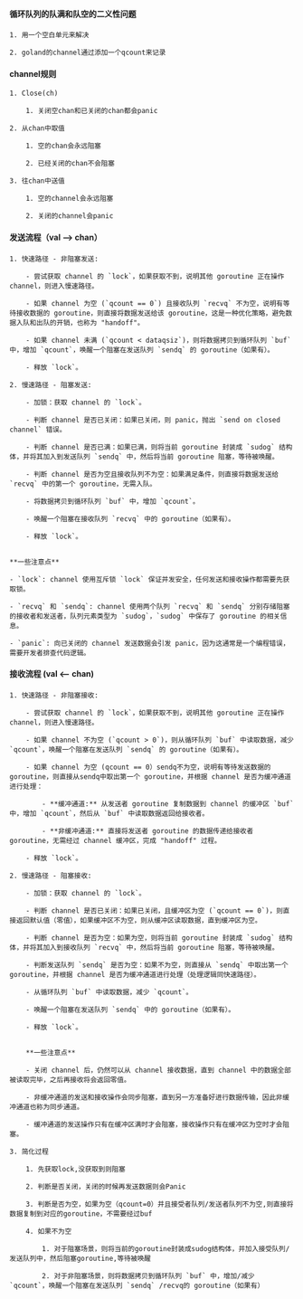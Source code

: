 #### 循环队列的队满和队空的二义性问题
    
    1. 用一个空白单元来解决
        
    2. goland的channel通过添加一个qcount来记录
        
#### channel规则
    
    1. Close(ch)
        
        1. 关闭空chan和已关闭的chan都会panic
            
    2. 从chan中取值
        
        1. 空的chan会永远阻塞
            
        2. 已经关闭的chan不会阻塞
            
    3. 往chan中送值
        
        1. 空的channel会永远阻塞
            
        2. 关闭的channel会panic
            
#### 发送流程（val --> chan）
    
    1. 快速路径 - 非阻塞发送:
        
        - 尝试获取 channel 的 `lock`，如果获取不到，说明其他 goroutine 正在操作 channel，则进入慢速路径。
            
        - 如果 channel 为空 (`qcount == 0`) 且接收队列 `recvq` 不为空，说明有等待接收数据的 goroutine，则直接将数据发送给该 goroutine，这是一种优化策略，避免数据入队和出队的开销，也称为 "handoff"。
            
        - 如果 channel 未满 (`qcount < dataqsiz`)，则将数据拷贝到循环队列 `buf` 中，增加 `qcount`，唤醒一个阻塞在发送队列 `sendq` 的 goroutine（如果有）。
            
        - 释放 `lock`。
            
    2. 慢速路径 - 阻塞发送:
        
        - 加锁：获取 channel 的 `lock`。
            
        - 判断 channel 是否已关闭：如果已关闭，则 panic，抛出 `send on closed channel` 错误。
            
        - 判断 channel 是否已满：如果已满，则将当前 goroutine 封装成 `sudog` 结构体，并将其加入到发送队列 `sendq` 中，然后将当前 goroutine 阻塞，等待被唤醒。
            
        - 判断 channel 是否为空且接收队列不为空：如果满足条件，则直接将数据发送给 `recvq` 中的第一个 goroutine，无需入队。
            
        - 将数据拷贝到循环队列 `buf` 中，增加 `qcount`。
            
        - 唤醒一个阻塞在接收队列 `recvq` 中的 goroutine（如果有）。
            
        - 释放 `lock`。
            
    
    **一些注意点**
    
    - `lock`: channel 使用互斥锁 `lock` 保证并发安全，任何发送和接收操作都需要先获取锁。
        
    - `recvq` 和 `sendq`: channel 使用两个队列 `recvq` 和 `sendq` 分别存储阻塞的接收者和发送者，队列元素类型为 `sudog`，`sudog` 中保存了 goroutine 的相关信息。
        
    - `panic`: 向已关闭的 channel 发送数据会引发 panic，因为这通常是一个编程错误，需要开发者排查代码逻辑。
        
	 
#### 接收流程 (val <-- chan)
    
    1. 快速路径 - 非阻塞接收:
        
        - 尝试获取 channel 的 `lock`，如果获取不到，说明其他 goroutine 正在操作 channel，则进入慢速路径。
            
        - 如果 channel 不为空 (`qcount > 0`)，则从循环队列 `buf` 中读取数据，减少 `qcount`，唤醒一个阻塞在发送队列 `sendq` 的 goroutine（如果有）。
            
        - 如果 channel 为空 (qcount == 0）sendq不为空，说明有等待发送数据的 goroutine，则直接从sendq中取出第一个 goroutine，并根据 channel 是否为缓冲通道进行处理：
            
            - **缓冲通道:** 从发送者 goroutine 复制数据到 channel 的缓冲区 `buf` 中，增加 `qcount`，然后从 `buf` 中读取数据返回给接收者。
                
            - **非缓冲通道:** 直接将发送者 goroutine 的数据传递给接收者 goroutine，无需经过 channel 缓冲区，完成 "handoff" 过程。
                
        - 释放 `lock`。
            
    2. 慢速路径 - 阻塞接收:
        
        - 加锁：获取 channel 的 `lock`。
            
        - 判断 channel 是否已关闭：如果已关闭，且缓冲区为空 (`qcount == 0`)，则直接返回默认值（零值），如果缓冲区不为空，则从缓冲区读取数据，直到缓冲区为空。
            
        - 判断 channel 是否为空：如果为空，则将当前 goroutine 封装成 `sudog` 结构体，并将其加入到接收队列 `recvq` 中，然后将当前 goroutine 阻塞，等待被唤醒。
            
        - 判断发送队列 `sendq` 是否为空：如果不为空，则直接从 `sendq` 中取出第一个 goroutine，并根据 channel 是否为缓冲通道进行处理（处理逻辑同快速路径）。
            
        - 从循环队列 `buf` 中读取数据，减少 `qcount`。
            
        - 唤醒一个阻塞在发送队列 `sendq` 中的 goroutine（如果有）。
            
        - 释放 `lock`。
            
        
        **一些注意点**
        
        - 关闭 channel 后，仍然可以从 channel 接收数据，直到 channel 中的数据全部被读取完毕，之后再接收将会返回零值。
            
        - 非缓冲通道的发送和接收操作会同步阻塞，直到另一方准备好进行数据传输，因此非缓冲通道也称为同步通道。
            
        - 缓冲通道的发送操作只有在缓冲区满时才会阻塞，接收操作只有在缓冲区为空时才会阻塞。
            
    3. 简化过程
        
        1. 先获取lock,没获取到则阻塞
            
        2. 判断是否关闭，关闭的时候再发送数据则会Panic
            
        3. 判断是否为空，如果为空（qcount=0）并且接受者队列/发送者队列不为空,则直接将数据复制到对应的goroutine，不需要经过buf
            
        4. 如果不为空
            
            1. 对于阻塞场景，则将当前的goroutine封装成sudog结构体，并加入接受队列/发送队列中，然后阻塞goroutine,等待被唤醒
                
            2. 对于非阻塞场景，则将数据拷贝到循环队列 `buf` 中，增加/减少 `qcount`，唤醒一个阻塞在发送队列 `sendq` /recvq的 goroutine（如果有）